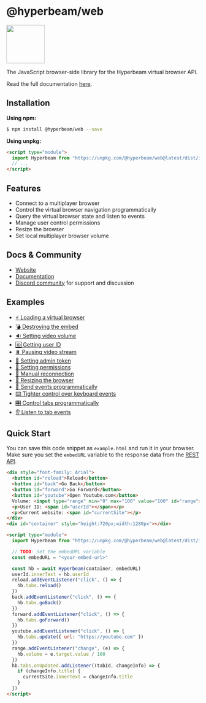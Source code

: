 # @hyperbeam/web

<img  height="100px" src="https://hyperbeam.com/images/hyperbeam_logo.svg" />

The JavaScript browser-side library for the Hyperbeam virtual browser API.

Read the full documentation <a href="https://docs.hyperbeam.com/client-sdk/javascript" target="_blank">here</a>.

## Installation

**Using npm:**

```bash
$ npm install @hyperbeam/web --save
```

**Using unpkg:**

```html
<script type="module">
  import Hyperbeam from "https://unpkg.com/@hyperbeam/web@latest/dist/index.js"
  // ...
</script>
```

## Features

- Connect to a multiplayer browser
- Control the virtual browser navigation programmatically
- Query the virtual browser state and listen to events
- Manage user control permissions
- Resize the browser
- Set local multiplayer browser volume

## Docs & Community

- [Website](https://hyperbeam.com?ch=npm)
- [Documentation](https://docs.hyperbeam.com/client-sdk/javascript)
- [Discord community](https://discord.gg/D78RsGfQjq) for support and discussion

## Examples

- [⚡ Loading a virtual browser](https://docs.hyperbeam.com/client-sdk/javascript/examples#loading-a-virtual-browser)
- [💣 Destroying the embed](https://docs.hyperbeam.com/client-sdk/javascript/examples#destroying-the-embed)
- [🔉 Setting video volume](https://docs.hyperbeam.com/client-sdk/javascript/examples#setting-video-volume)
- [🆔 Getting user ID](https://docs.hyperbeam.com/client-sdk/javascript/examples#getting-user-id)
- [⏸️ Pausing video stream](https://docs.hyperbeam.com/client-sdk/javascript/examples#pausing-video-stream)
- [👑 Setting admin token](https://docs.hyperbeam.com/client-sdk/javascript/examples#setting-admin-token)
- [🔐 Setting permissions](https://docs.hyperbeam.com/client-sdk/javascript/examples#setting-permissions)
- [🔄 Manual reconnection](https://docs.hyperbeam.com/client-sdk/javascript/examples#manual-reconnection)
- [📐 Resizing the browser](https://docs.hyperbeam.com/client-sdk/javascript/examples#resizing-the-browser)
- [📡 Send events programmatically](https://docs.hyperbeam.com/client-sdk/javascript/examples#send-events-programmatically)
- [⌨️ Tighter control over keyboard events](https://docs.hyperbeam.com/client-sdk/javascript/examples#tighter-control-over-keyboard-events)
- [🎛️ Control tabs programmatically](https://docs.hyperbeam.com/client-sdk/javascript/examples#control-tabs-programmatically)
- [👂 Listen to tab events](https://docs.hyperbeam.com/client-sdk/javascript/examples#listen-to-tab-events)

## Quick Start

You can save this code snippet as `example.html` and run it in your browser. Make sure you set the `embedURL` variable to the response data from the [REST API](https://docs.hyperbeam.com/rest-api).

```html
<div style="font-family: Arial">
  <button id="reload">Reload</button>
  <button id="back">Go Back</button>
  <button id="forward">Go Forward</button>
  <button id="youtube">Open Youtube.com</button>
  Volume: <input type="range" min="0" max="100" value="100" id="range">
  <p>User ID: <span id="userId"></span></p>
  <p>Current website: <span id="currentSite"></p>
</div>
<div id="container" style="height:720px;width:1280px"></div>

<script type="module">
  import Hyperbeam from "https://unpkg.com/@hyperbeam/web@latest/dist/index.js"

  // TODO: Set the embedURL variable
  const embedURL = "<your-embed-url>"

  const hb = await Hyperbeam(container, embedURL)
  userId.innerText = hb.userId
  reload.addEventListener("click", () => {
    hb.tabs.reload()
  })
  back.addEventListener("click", () => {
    hb.tabs.goBack()
  })
  forward.addEventListener("click", () => {
    hb.tabs.goForward()
  })
  youtube.addEventListener("click", () => {
    hb.tabs.update({ url: "https://youtube.com" })
  })
  range.addEventListener("change", (e) => {
    hb.volume = e.target.value / 100
  })
  hb.tabs.onUpdated.addListener((tabId, changeInfo) => {
    if (changeInfo.title) {
      currentSite.innerText = changeInfo.title
    }
  })
</script>
```


